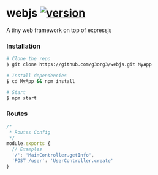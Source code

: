 # webjs [![version](http://g3org3.github.io/webjs/version.svg)]()
A tiny web framework on top of expressjs

### Installation &nbsp;
```sh
# Clone the repo
$ git clone https://github.com/g3org3/webjs.git MyApp
```

```sh
# Install dependencies
$ cd MyApp && npm install
```

```sh
# Start
$ npm start
```
### Routes &nbsp;
```javascript
/*
 * Routes Config
 */
module.exports {
  // Examples
  '/': 'MainController.getInfo',
  'POST /user': 'UserController.create'
}
```
